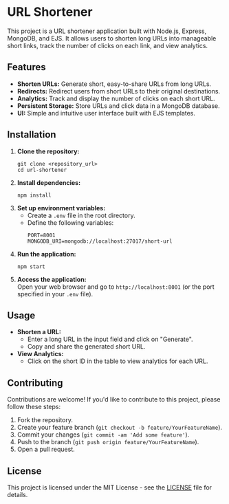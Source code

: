 
  <h1>URL Shortener</h1>

  <p>This project is a URL shortener application built with Node.js, Express, MongoDB, and EJS. It allows users to shorten long URLs into manageable short links, track the number of clicks on each link, and view analytics.</p>

  <h2>Features</h2>
    <ul>
        <li><strong>Shorten URLs:</strong> Generate short, easy-to-share URLs from long URLs.</li>
        <li><strong>Redirects:</strong> Redirect users from short URLs to their original destinations.</li>
        <li><strong>Analytics:</strong> Track and display the number of clicks on each short URL.</li>
        <li><strong>Persistent Storage:</strong> Store URLs and click data in a MongoDB database.</li>
        <li><strong>UI:</strong> Simple and intuitive user interface built with EJS templates.</li>
    </ul>

  <h2>Installation</h2>
    <ol>
        <li><strong>Clone the repository:</strong><br>
            <pre><code>git clone &lt;repository_url&gt;
cd url-shortener</code></pre>
        </li>
        <li><strong>Install dependencies:</strong><br>
            <pre><code>npm install</code></pre>
        </li>
        <li><strong>Set up environment variables:</strong><br>
            <ul>
                <li>Create a <code>.env</code> file in the root directory.</li>
                <li>Define the following variables:
                    <pre><code>PORT=8001
MONGODB_URI=mongodb://localhost:27017/short-url</code></pre>
                </li>
            </ul>
        </li>
        <li><strong>Run the application:</strong><br>
            <pre><code>npm start</code></pre>
        </li>
        <li><strong>Access the application:</strong><br>
            Open your web browser and go to <code>http://localhost:8001</code> (or the port specified in your <code>.env</code> file).
        </li>
    </ol>

  <h2>Usage</h2>
    <ul>
        <li><strong>Shorten a URL:</strong>
            <ul>
                <li>Enter a long URL in the input field and click on "Generate".</li>
                <li>Copy and share the generated short URL.</li>
            </ul>
        </li>
        <li><strong>View Analytics:</strong>
            <ul>
                <li>Click on the short ID in the table to view analytics for each URL.</li>
            </ul>
        </li>
    </ul>

  <h2>Contributing</h2>
    <p>Contributions are welcome! If you'd like to contribute to this project, please follow these steps:</p>
    <ol>
        <li>Fork the repository.</li>
        <li>Create your feature branch (<code>git checkout -b feature/YourFeatureName</code>).</li>
        <li>Commit your changes (<code>git commit -am 'Add some feature'</code>).</li>
        <li>Push to the branch (<code>git push origin feature/YourFeatureName</code>).</li>
        <li>Open a pull request.</li>
    </ol>

  <h2>License</h2>
    <p>This project is licensed under the MIT License - see the <a href="LICENSE">LICENSE</a> file for details.</p>
</body>
</html>

